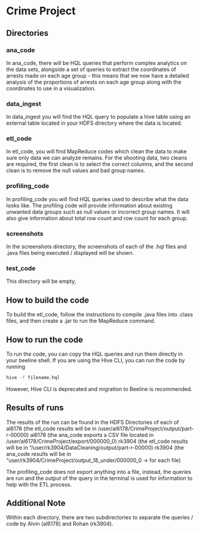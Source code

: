 # Crime Project

## Directories

### ana_code

In ana_code, there will be HQL queries that perform complex analytics on the data sets, alongside a set of queries to extract the coordinates of arrests made on each age group - this means that we now have a detailed analysis of the proportions of arrests on each age group along with the coordinates to use in a visualization.

### data_ingest

In data_ingest you will find the HQL query to populate a hive table using an external table located in your HDFS directory where the data is located.

### etl_code

In etl_code, you will find MapReduce codes which clean the data to make sure only data we can analyze remains. For the shooting data, two cleans are required, the first clean is to select the correct columns, and the second clean is to remove the null values and bad group names.

### profiling_code

In profiling_code you will find HQL queries used to describe what the data looks like. The profiling code will provide information about existing unwanted data groups such as null values or incorrect group names. It will also give information about total row count and row count for each group.

### screenshots

In the screenshots directory, the screenshots of each of the .hql files and .java files being executed / displayed will be shown.

### test_code

This directory will be empty, 

## How to build the code

To build the etl_code, follow the instructions to compile .java files into .class files, and then create a .jar to run the MapReduce command. 


## How to run the code

To run the code, you can copy the HQL queries and run them directly in your beeline shell. If you are using the Hive CLI, you can run the code by running 
```bash
hive -f filename.hql
```
However, Hive CLI is deprecated and migration to Beeline is recommended.


## Results of runs

The results of the run can be found in the HDFS Directories of each of 
	al6178 (the etl_code results will be in /user/al6178/CrimeProject/output/part-r-00000)
        al6178 (the ana_code exports a CSV file located in /user/al6178/CrimeProject/export/000000_0)
	rk3904 (the etl_code results will be in “/user/rk3904/DataCleaning/output/part-r-00000) 
	rk3904 (the ana_code results will be in “user/rk3904/CrimeProject/output_18_under/000000_0 → for each file)

The profiling_code does not export anything into a file, instead, the queries are run and the output of the query in the terminal is used for information to help with the ETL process.

## Additional Note

Within each directory, there are two subdirectories to separate the queries / code by Alvin (al6178) and Rohan (rk3904).
